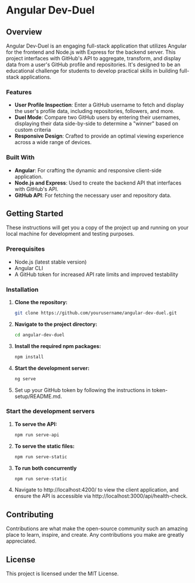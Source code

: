 # Angular Dev-Duel

## Overview

Angular Dev-Duel is an engaging full-stack application that utilizes Angular for the frontend and Node.js with Express for the backend server. This project interfaces with GitHub's API to aggregate, transform, and display data from a user's GitHub profile and repositories. It's designed to be an educational challenge for students to develop practical skills in building full-stack applications.

### Features

- **User Profile Inspection**: Enter a GitHub username to fetch and display the user's profile data, including repositories, followers, and more.
- **Duel Mode**: Compare two GitHub users by entering their usernames, displaying their data side-by-side to determine a "winner" based on custom criteria
- **Responsive Design**: Crafted to provide an optimal viewing experience across a wide range of devices.

### Built With

- **Angular**: For crafting the dynamic and responsive client-side application.
- **Node.js and Express**: Used to create the backend API that interfaces with GitHub's API.
- **GitHub API**: For fetching the necessary user and repository data.

## Getting Started

These instructions will get you a copy of the project up and running on your local machine for development and testing purposes.

### Prerequisites

- Node.js (latest stable version)
- Angular CLI
- A GitHub token for increased API rate limits and improved testability

### Installation

1. **Clone the repository:**

   ```bash
   git clone https://github.com/yourusername/angular-dev-duel.git
   ```

2. **Navigate to the project directory:**

   ```bash
   cd angular-dev-duel
   ```

3. **Install the required npm packages:**

   ```bash
   npm install
   ```

4. **Start the development server:**
   ```bash
   ng serve
   ```

5. Set up your GitHub token by following the instructions in token-setup/README.md.

### Start the development servers

1. **To serve the API:**

   ```bash
   npm run serve-api
   ```

2. **To serve the static files:**

   ```bash
   npm run serve-static
   ```

3. **To run both concurrently**

   ```bash
   npm run serve-static
   ```

4. Navigate to http://localhost:4200/ to view the client application, and ensure the API is accessible via http://localhost:3000/api/health-check.

## Contributing

Contributions are what make the open-source community such an amazing place to learn, inspire, and create. Any contributions you make are greatly appreciated.

## License

This project is licensed under the MIT License.
